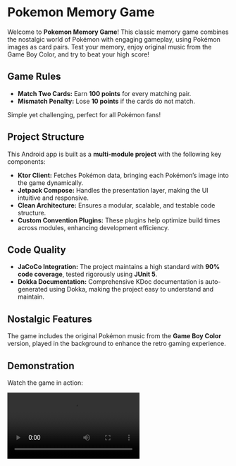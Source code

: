 # Pokemon Memory Game

Welcome to **Pokemon Memory Game**! This classic memory game combines the nostalgic world of Pokémon with engaging gameplay, using Pokémon images as card pairs. Test your memory, enjoy original music from the Game Boy Color, and try to beat your high score!

## Game Rules

- **Match Two Cards:** Earn **100 points** for every matching pair.
- **Mismatch Penalty:** Lose **10 points** if the cards do not match.

Simple yet challenging, perfect for all Pokémon fans!

## Project Structure

This Android app is built as a **multi-module project** with the following key components:

- **Ktor Client:** Fetches Pokémon data, bringing each Pokémon’s image into the game dynamically.
- **Jetpack Compose:** Handles the presentation layer, making the UI intuitive and responsive.
- **Clean Architecture:** Ensures a modular, scalable, and testable code structure.
- **Custom Convention Plugins:** These plugins help optimize build times across modules, enhancing development efficiency.

## Code Quality

- **JaCoCo Integration:** The project maintains a high standard with **90% code coverage**, tested rigorously using **JUnit 5**.
- **Dokka Documentation:** Comprehensive KDoc documentation is auto-generated using Dokka, making the project easy to understand and maintain.

## Nostalgic Features

The game includes the original Pokémon music from the **Game Boy Color** version, played in the background to enhance the retro gaming experience.

## Demonstration

Watch the game in action:

<video src="pokemon.mp4" controls="controls" style="max-width: 100%; height: auto;">
    Your browser does not support the video tag.
</video>
